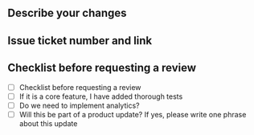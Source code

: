 ## Describe your changes

## Issue ticket number and link

## Checklist before requesting a review
- [ ] Checklist before requesting a review
- [ ] If it is a core feature, I have added thorough tests
- [ ] Do we need to implement analytics?
- [ ] Will this be part of a product update? If yes, please write one phrase about this update
